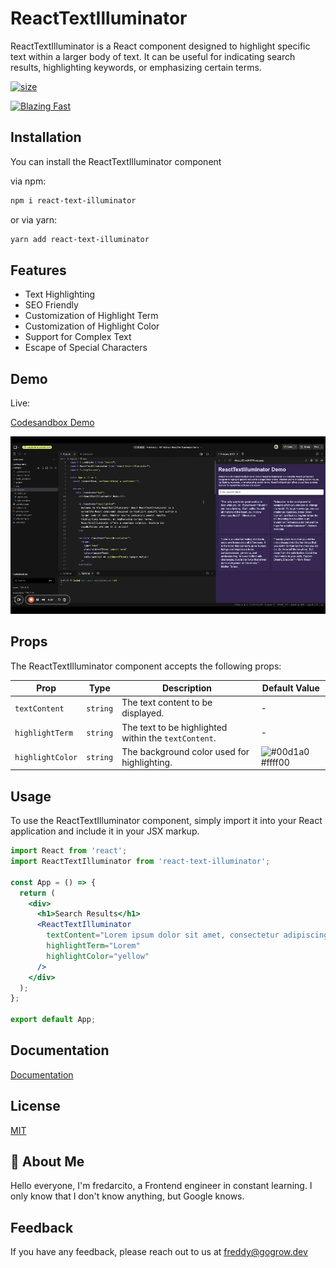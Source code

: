 # ReactTextIlluminator

ReactTextIlluminator is a React component designed to highlight specific text within a larger body of text. It can be useful for indicating search results, highlighting keywords, or emphasizing certain terms.

[![size](https://img.shields.io/bundlephobia/minzip/react-text-illuminator?style=for-the-badge)](https://bundlephobia.com/package/react-text-illuminator)

[![Blazing Fast](https://badgen.now.sh/badge/SPEED/BLAZING%20%F0%9F%94%A5/green)](https://npm.im/react-text-illuminator)

## Installation

You can install the ReactTextIlluminator component

via npm:

```bash
npm i react-text-illuminator
```

or via yarn:

```bash
yarn add react-text-illuminator
```

## Features

- Text Highlighting
- SEO Friendly
- Customization of Highlight Term
- Customization of Highlight Color
- Support for Complex Text
- Escape of Special Characters

## Demo

Live:

[Codesandbox Demo](https://codesandbox.io/p/devbox/reacttextilluminator-demo-27jcw2?layout=%257B%2522sidebarPanel%2522%253A%2522EXPLORER%2522%252C%2522rootPanelGroup%2522%253A%257B%2522direction%2522%253A%2522horizontal%2522%252C%2522contentType%2522%253A%2522UNKNOWN%2522%252C%2522type%2522%253A%2522PANEL_GROUP%2522%252C%2522id%2522%253A%2522ROOT_LAYOUT%2522%252C%2522panels%2522%253A%255B%257B%2522type%2522%253A%2522PANEL_GROUP%2522%252C%2522contentType%2522%253A%2522UNKNOWN%2522%252C%2522direction%2522%253A%2522vertical%2522%252C%2522id%2522%253A%2522clumtd11z00063b6tgckk4jli%2522%252C%2522sizes%2522%253A%255B81.59263271939328%252C18.40736728060672%255D%252C%2522panels%2522%253A%255B%257B%2522type%2522%253A%2522PANEL_GROUP%2522%252C%2522contentType%2522%253A%2522EDITOR%2522%252C%2522direction%2522%253A%2522horizontal%2522%252C%2522id%2522%253A%2522EDITOR%2522%252C%2522panels%2522%253A%255B%257B%2522type%2522%253A%2522PANEL%2522%252C%2522contentType%2522%253A%2522EDITOR%2522%252C%2522id%2522%253A%2522clumtd11z00023b6ta6jydck4%2522%257D%255D%257D%252C%257B%2522type%2522%253A%2522PANEL_GROUP%2522%252C%2522contentType%2522%253A%2522SHELLS%2522%252C%2522direction%2522%253A%2522horizontal%2522%252C%2522id%2522%253A%2522SHELLS%2522%252C%2522panels%2522%253A%255B%257B%2522type%2522%253A%2522PANEL%2522%252C%2522contentType%2522%253A%2522SHELLS%2522%252C%2522id%2522%253A%2522clumtd11z00043b6tkrdys68c%2522%257D%255D%252C%2522sizes%2522%253A%255B100%255D%257D%255D%257D%252C%257B%2522type%2522%253A%2522PANEL_GROUP%2522%252C%2522contentType%2522%253A%2522DEVTOOLS%2522%252C%2522direction%2522%253A%2522vertical%2522%252C%2522id%2522%253A%2522DEVTOOLS%2522%252C%2522panels%2522%253A%255B%257B%2522type%2522%253A%2522PANEL%2522%252C%2522contentType%2522%253A%2522DEVTOOLS%2522%252C%2522id%2522%253A%2522clumtd11z00053b6t2wqxsd66%2522%257D%255D%252C%2522sizes%2522%253A%255B100%255D%257D%255D%252C%2522sizes%2522%253A%255B58.950705979270836%252C41.049294020729164%255D%257D%252C%2522tabbedPanels%2522%253A%257B%2522clumtd11z00023b6ta6jydck4%2522%253A%257B%2522id%2522%253A%2522clumtd11z00023b6ta6jydck4%2522%252C%2522tabs%2522%253A%255B%255D%257D%252C%2522clumtd11z00053b6t2wqxsd66%2522%253A%257B%2522id%2522%253A%2522clumtd11z00053b6t2wqxsd66%2522%252C%2522tabs%2522%253A%255B%257B%2522type%2522%253A%2522UNASSIGNED_PORT%2522%252C%2522port%2522%253A5173%252C%2522id%2522%253A%2522clumuibu1020d3b6thvekntef%2522%252C%2522mode%2522%253A%2522permanent%2522%252C%2522path%2522%253A%2522%252F%2522%257D%255D%252C%2522activeTabId%2522%253A%2522clumuibu1020d3b6thvekntef%2522%257D%252C%2522clumtd11z00043b6tkrdys68c%2522%253A%257B%2522id%2522%253A%2522clumtd11z00043b6tkrdys68c%2522%252C%2522activeTabId%2522%253A%2522clumui72p01xo3b6to23dh2lp%2522%252C%2522tabs%2522%253A%255B%257B%2522id%2522%253A%2522clumtd11z00033b6t4hcryacm%2522%252C%2522mode%2522%253A%2522permanent%2522%252C%2522type%2522%253A%2522TERMINAL%2522%252C%2522shellId%2522%253A%2522clumtd1gv000hdaf84mmr5ixt%2522%257D%252C%257B%2522id%2522%253A%2522clumui72p01xo3b6to23dh2lp%2522%252C%2522mode%2522%253A%2522permanent%2522%252C%2522type%2522%253A%2522TERMINAL%2522%252C%2522shellId%2522%253A%2522clumui769000zdaf8d8uy2nbu%2522%257D%255D%257D%257D%252C%2522showDevtools%2522%253Atrue%252C%2522showShells%2522%253Atrue%252C%2522showSidebar%2522%253Atrue%252C%2522sidebarPanelSize%2522%253A15%257D)

![ReactTextIlluminator](https://github.com/fredarcito/react-text-illuminator/blob/main/assets/demo.gif?raw=true)

## Props

The ReactTextIlluminator component accepts the following props:

| Prop             | Type     | Description                                          | Default Value                                                    |
| ---------------- | -------- | ---------------------------------------------------- | ---------------------------------------------------------------- |
| `textContent`    | `string` | The text content to be displayed.                    | -                                                                |
| `highlightTerm`  | `string` | The text to be highlighted within the `textContent`. | -                                                                |
| `highlightColor` | `string` | The background color used for highlighting.          | ![#00d1a0](https://via.placeholder.com/10/ffff00?text=+) #ffff00 |  |

## Usage

To use the ReactTextIlluminator component, simply import it into your React application and include it in your JSX markup.

```jsx
import React from 'react';
import ReactTextIlluminator from 'react-text-illuminator';

const App = () => {
  return (
    <div>
      <h1>Search Results</h1>
      <ReactTextIlluminator
        textContent="Lorem ipsum dolor sit amet, consectetur adipiscing elit."
        highlightTerm="Lorem"
        highlightColor="yellow"
      />
    </div>
  );
};

export default App;
```

## Documentation

[Documentation](https://github.com/fredarcito/react-text-illuminator)

## License

[MIT](https://choosealicense.com/licenses/mit/)

## 🚀 About Me

Hello everyone, I'm fredarcito, a Frontend engineer in constant learning. I only know that I don't know anything, but Google knows.

## Feedback

If you have any feedback, please reach out to us at freddy@gogrow.dev
